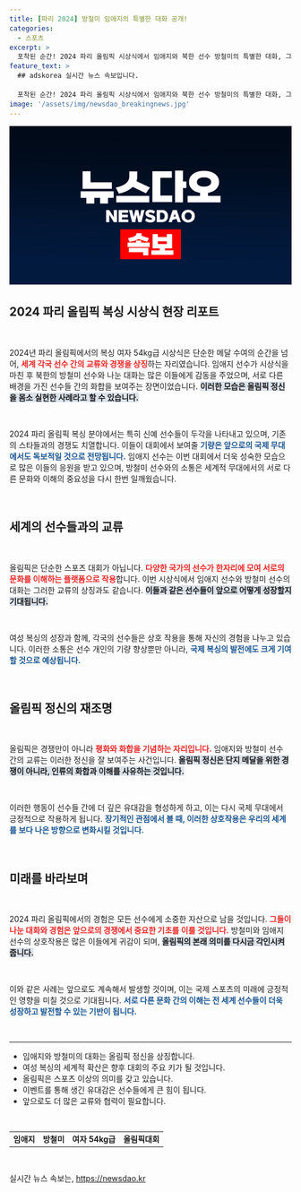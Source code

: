 ```yaml
---
title: [파리 2024] 방철미 임애지의 특별한 대화 공개!
categories:
  - 스포츠
excerpt: >
  포착된 순간! 2024 파리 올림픽 시상식에서 임애지와 북한 선수 방철미의 특별한 대화, 그 뒷이야기는? 클릭해서 확인하세요!
feature_text: >
  ## adskorea 실시간 뉴스 속보입니다.

  포착된 순간! 2024 파리 올림픽 시상식에서 임애지와 북한 선수 방철미의 특별한 대화, 그 뒷이야기는? 클릭해서 확인하세요!
image: '/assets/img/newsdao_breakingnews.jpg'
---
```


<p><img src="/assets/img/newsdao_breakingnews.jpg" alt="adskorea 속보" /></p>

<h2 data-ke-size="size26">2024 파리 올림픽 복싱 시상식 현장 리포트</h2>

<p data-ke-size="size16">&nbsp;</p>

<p>2024년 파리 올림픽에서의 복싱 여자 54kg급 시상식은 단순한 메달 수여의 순간을 넘어, <b><span style="color: #ee2323;">세계 각국 선수 간의 교류와 경쟁을 상징</span></b>하는 자리였습니다. 임애지 선수가 시상식을 마친 후 북한의 방철미 선수와 나눈 대화는 많은 이들에게 감동을 주었으며, 서로 다른 배경을 가진 선수들 간의 화합을 보여주는 장면이었습니다. <b><span style="background-color: #21538527;">이러한 모습은 올림픽 정신을 몸소 실현한 사례라고 할 수 있습니다.</span></b> </p>

<p data-ke-size="size16">&nbsp;</p>

<p>2024 파리 올림픽 복싱 분야에서는 특히 신예 선수들이 두각을 나타내고 있으며, 기존의 스타들과의 경쟁도 치열합니다. 이들이 대회에서 보여줄 <b><span style="color: #1a5490;">기량은 앞으로의 국제 무대에서도 독보적일 것으로 전망됩니다.</span></b> 임애지 선수는 이번 대회에서 더욱 성숙한 모습으로 많은 이들의 응원을 받고 있으며, 방철미 선수와의 소통은 세계적 무대에서의 서로 다른 문화와 이해의 중요성을 다시 한번 일깨웠습니다. </p>

<p data-ke-size="size16">&nbsp;</p>

<h2 data-ke-size="size26">세계의 선수들과의 교류</h2>

<p data-ke-size="size16">&nbsp;</p>

<p>올림픽은 단순한 스포츠 대회가 아닙니다. <b><span style="color: #ee2323;">다양한 국가의 선수가 한자리에 모여 서로의 문화를 이해하는 플랫폼으로 작용</span></b>합니다. 이번 시상식에서 임애지 선수와 방철미 선수의 대화는 그러한 교류의 상징과도 같습니다. <b><span style="background-color: #21538527;">이들과 같은 선수들이 앞으로 어떻게 성장할지 기대됩니다.</span></b> </p>

<p data-ke-size="size16">&nbsp;</p>

<p>여성 복싱의 성장과 함께, 각국의 선수들은 상호 작용을 통해 자신의 경험을 나누고 있습니다. 이러한 소통은 선수 개인의 기량 향상뿐만 아니라, <b><span style="color: #1a5490;">국제 복싱의 발전에도 크게 기여할 것으로 예상됩니다.</span></b> </p>

<p data-ke-size="size16">&nbsp;</p>

<h2 data-ke-size="size26">올림픽 정신의 재조명</h2>

<p data-ke-size="size16">&nbsp;</p>

<p>올림픽은 경쟁만이 아니라 <b><span style="color: #ee2323;">평화와 화합을 기념하는 자리입니다.</span></b> 임애지와 방철미 선수 간의 교류는 이러한 정신을 잘 보여주는 사건입니다. <b><span style="background-color: #21538527;">올림픽 정신은 단지 메달을 위한 경쟁이 아니라, 인류의 화합과 이해를 사유하는 것입니다.</span></b> </p>

<p data-ke-size="size16">&nbsp;</p>

<p>이러한 행동이 선수들 간에 더 깊은 유대감을 형성하게 하고, 이는 다시 국제 무대에서 긍정적으로 작용하게 됩니다. <b><span style="color: #1a5490;">장기적인 관점에서 볼 때, 이러한 상호작용은 우리의 세계를 보다 나은 방향으로 변화시킬 것입니다.</span></b> </p>

<p data-ke-size="size16">&nbsp;</p>

<h2 data-ke-size="size26">미래를 바라보며</h2>

<p data-ke-size="size16">&nbsp;</p>

<p>2024 파리 올림픽에서의 경험은 모든 선수에게 소중한 자산으로 남을 것입니다. <b><span style="color: #ee2323;">그들이 나눈 대화와 경험은 앞으로의 경쟁에서 중요한 기초를 이룰 것입니다.</span></b> 방철미와 임애지 선수의 상호작용은 많은 이들에게 귀감이 되며, <b><span style="background-color: #21538527;">올림픽의 본래 의미를 다시금 각인시켜줍니다.</span></b> </p>

<p data-ke-size="size16">&nbsp;</p>

<p>이와 같은 사례는 앞으로도 계속해서 발생할 것이며, 이는 국제 스포츠의 미래에 긍정적인 영향을 미칠 것으로 기대됩니다. <b><span style="color: #1a5490;">서로 다른 문화 간의 이해는 전 세계 선수들이 더욱 성장하고 발전할 수 있는 기반이 됩니다.</span></b> </p>

<p data-ke-size="size16">&nbsp;</p>

<hr>

<ul>
  <li>임애지와 방철미의 대화는 올림픽 정신을 상징합니다.</li>
  <li>여성 복싱의 세계적 확산은 향후 대회의 주요 키가 될 것입니다.</li>
  <li>올림픽은 스포츠 이상의 의미를 갖고 있습니다.</li>
  <li>이벤트를 통해 생긴 유대감은 선수들에게 큰 힘이 됩니다.</li>
  <li>앞으로도 더 많은 교류와 협력이 필요합니다.</li>
</ul>

<p data-ke-size="size16">&nbsp;</p>

<table style="width:100%">
   <tr>
       <td style="text-align: center; height: 17px;"><b>임애지</b></td>
       <td style="text-align: center; height: 17px;"><b>방철미</b></td>
       <td style="text-align: center; height: 17px;"><b>여자 54kg급</b></td>
       <td style="text-align: center; height: 17px;"><b>올림픽대회</b></td>
   </tr>
</table>

<p data-ke-size="size16">&nbsp;</p>
실시간 뉴스 속보는, <a href="https://newsdao.kr" rel="dofollow">https://newsdao.kr</a>



